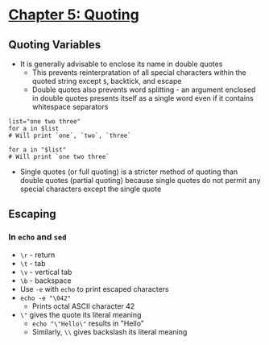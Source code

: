 # [Chapter 5: Quoting](https://tldp.org/LDP/abs/html/quoting.html)

## Quoting Variables

* It is generally advisable to enclose its name in double quotes
  * This prevents reinterpratation of all special characters within the quoted string except `$`, backtick, and escape
  * Double quotes also prevents word splitting - an argument enclosed in double quotes presents itself as a single word even if it contains whitespace separators

```
list="one two three"
for a in $list
# Will print `one`, `two`, `three`

for a in "$list"
# Will print `one two three`
```

* Single quotes (or full quoting) is a stricter method of quoting than double quotes (partial quoting) because single quotes do not permit any special characters except the single quote


## Escaping

### In `echo` and `sed`

* `\r` - return
* `\t` - tab
* `\v` - vertical tab
* `\b` - backspace
* Use `-e` with `echo` to print escaped characters
* `echo -e "\042"`
  * Prints octal ASCII character 42
* `\"` gives the quote its literal meaning
  * `echo "\"Hello\"` results in "Hello"
  * Similarly, `\\` gives backslash its literal meaning
